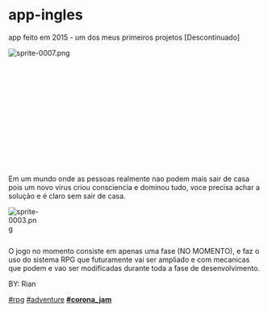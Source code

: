 # app-ingles

app feito em 2015 - um dos meus primeiros projetos [Descontinuado]

<div data-v-139397ca="" data-v-52bd9028="" class="fade-collapse" data-v-06e11b12=""><div data-v-139397ca="" class="-fade"></div> <div data-v-6e52f394="" data-v-52bd9028="" class="content-viewer game-description-content" data-v-139397ca=""><div data-v-6e52f394=""><div data-v-b229fa8a="" data-v-ab099602="" class="base-content-component"><!----> <div data-v-ab099602="" data-v-b229fa8a="" class="media-item" style="align-items: center;"><div data-v-ab099602="" class="media-item-container -zoomable" data-v-b229fa8a="" style="height: 234.757px; max-width: 800px; max-height: 277px; width: 678px;"><div data-v-7247daef="" data-v-ab099602="" class="media-item-backdrop -lg"><div data-v-7247daef="" class="-color -lg" style="background-color: rgb(127, 124, 126);"></div> <div data-v-ab099602="" data-v-7247daef="" rel="nofollow noopener" target="_blank" class="-img-container"><img data-v-ab099602="" class="img-responsive content-image" src="https://m.gjcdn.net/content/700/2990059-ll-pwbbc3js-v4.webp" alt="sprite-0007.png" title="sprite-0007.png" data-v-7247daef=""></div></div> <!----></div> <!----></div></div><p><span>Em um mundo onde as pessoas realmente nao podem mais sair de casa pois um novo virus criou consciencia e dominou tudo, voce precisa achar a solução e é claro sem sair de casa.</span></p><div data-v-b229fa8a="" data-v-ab099602="" class="base-content-component"><!----> <div data-v-ab099602="" data-v-b229fa8a="" class="media-item" style="align-items: center;"><div data-v-ab099602="" class="media-item-container -zoomable" data-v-b229fa8a="" style="height: 64px; max-width: 64px; max-height: 64px; width: 64px;"><div data-v-7247daef="" data-v-ab099602="" class="media-item-backdrop -lg"><div data-v-7247daef="" class="-color -lg"></div> <div data-v-ab099602="" data-v-7247daef="" rel="nofollow noopener" target="_blank" class="-img-container"><img data-v-ab099602="" class="img-responsive content-image" src="https://m.gjcdn.net/content/100/2990075-ll-x8tfbkyx-v4.webp" alt="sprite-0003.png" title="sprite-0003.png" data-v-7247daef=""></div></div> <!----></div> <!----></div></div><p><span>O jogo no momento consiste em apenas uma fase (NO MOMENTO), e faz o uso do sistema RPG que futuramente vai ser ampliado e com mecanicas que podem e vao ser modificadas durante toda a fase de desenvolvimento.</span></p><p><span>BY: Rian</span></p><p><a href="/search?q=%23rpg" class=""><span>#rpg</span></a><span> </span><a href="/search?q=%23adventure" class=""><span>#adventure</span></a><span> </span><strong><a href="/search?q=%23corona_jam" class=""><span>#corona_jam</span></a></strong></p></div></div></div>
